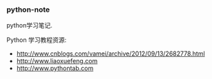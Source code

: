 ### python-note
python学习笔记.

Python 学习教程资源:

* http://www.cnblogs.com/vamei/archive/2012/09/13/2682778.html
* http://www.liaoxuefeng.com
* http://www.pythontab.com
